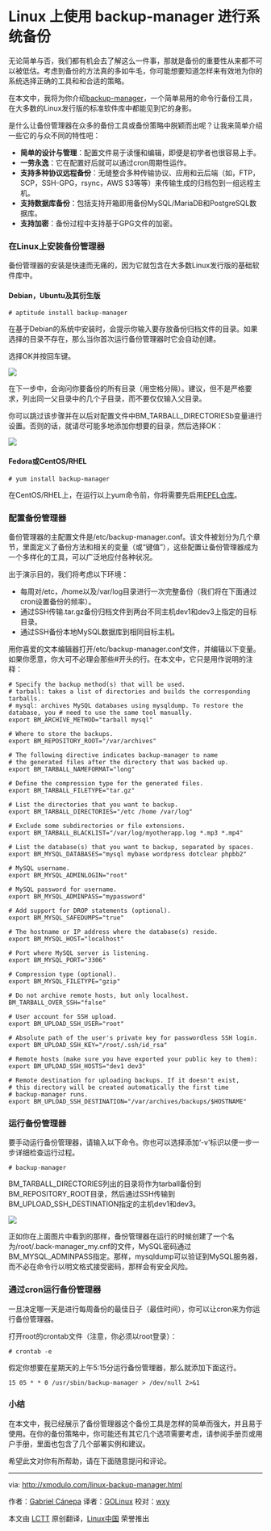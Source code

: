 Linux 上使用 backup-manager 进行系统备份
================================================================================
无论简单与否，我们都有机会去了解这么一件事，那就是备份的重要性从来都不可以被低估。考虑到备份的方法真的多如牛毛，你可能想要知道怎样来有效地为你的系统选择正确的工具和和合适的策略。

在本文中，我将为你介绍[backup-manager][1]，一个简单易用的命令行备份工具，在大多数的Linux发行版的标准软件库中都能见到它的身影。

是什么让备份管理器在众多的备份工具或备份策略中脱颖而出呢？让我来简单介绍一些它的与众不同的特性吧：

- **简单的设计与管理**：配置文件易于读懂和编辑，即便是初学者也很容易上手。
- **一劳永逸**：它在配置好后就可以通过cron周期性运作。
- **支持多种协议远程备份**：无缝整合多种传输协议、应用和云后端（如，FTP，SCP，SSH-GPG，rsync，AWS S3等等）来传输生成的归档包到一组远程主机。
- **支持数据库备份**：包括支持开箱即用备份MySQL/MariaDB和PostgreSQL数据库。
- **支持加密**：备份过程中支持基于GPG文件的加密。

### 在Linux上安装备份管理器 ###

备份管理器的安装是快速而无痛的，因为它就包含在大多数Linux发行版的基础软件库中。

#### Debian，Ubuntu及其衍生版 ####

    # aptitude install backup-manager 

在基于Debian的系统中安装时，会提示你输入要存放备份归档文件的目录。如果选择的目录不存在，那么当你首次运行备份管理器时它会自动创建。

选择OK并按回车键。

![](https://farm6.staticflickr.com/5614/15600105060_8cf4491e3b_z.jpg)

在下一步中，会询问你要备份的所有目录（用空格分隔）。建议，但不是严格要求，列出同一父目录中的几个子目录，而不要仅仅输入父目录。

你可以跳过该步骤并在以后对配置文件中BM\_TARBALL\_DIRECTORIESb变量进行设置。否则的话，就请尽可能多地添加你想要的目录，然后选择OK：

![](https://farm6.staticflickr.com/5610/15761238616_c9651fea1c_z.jpg)

#### Fedora或CentOS/RHEL ####

    # yum install backup-manager 

在CentOS/RHEL上，在运行以上yum命令前，你将需要先启用[EPEL仓库][2]。

### 配置备份管理器 ###

备份管理器的主配置文件是/etc/backup-manager.conf。该文件被划分为几个章节，里面定义了备份方法和相关的变量（或“键值”），这些配置让备份管理器成为一个多样化的工具，可以广泛地应付各种状况。

出于演示目的，我们将考虑以下环境：

- 每周对/etc，/home以及/var/log目录进行一次完整备份（我们将在下面通过cron设置备份的频率）。
- 通过SSH传输.tar.gz备份归档文件到两台不同主机dev1和dev3上指定的目标目录。
- 通过SSH备份本地MySQL数据库到相同目标主机。

用你喜爱的文本编辑器打开/etc/backup-manager.conf文件，并编辑以下变量。如果你愿意，你大可不必理会那些#开头的行。在本文中，它只是用作说明的注释：

    # Specify the backup method(s) that will be used.
    # tarball: takes a list of directories and builds the corresponding tarballs.
    # mysql: archives MySQL databases using mysqldump. To restore the database, you # need to use the same tool manually.
    export BM_ARCHIVE_METHOD="tarball mysql"
    
    # Where to store the backups.
    export BM_REPOSITORY_ROOT="/var/archives"
    
    # The following directive indicates backup-manager to name 
    # the generated files after the directory that was backed up.
    export BM_TARBALL_NAMEFORMAT="long"
    
    # Define the compression type for the generated files.
    export BM_TARBALL_FILETYPE="tar.gz"
    
    # List the directories that you want to backup.
    export BM_TARBALL_DIRECTORIES="/etc /home /var/log"
    
    # Exclude some subdirectories or file extensions.
    export BM_TARBALL_BLACKLIST="/var/log/myotherapp.log *.mp3 *.mp4"
    
    # List the database(s) that you want to backup, separated by spaces.
    export BM_MYSQL_DATABASES="mysql mybase wordpress dotclear phpbb2"
    
    # MySQL username.
    export BM_MYSQL_ADMINLOGIN="root"
    
    # MySQL password for username.
    export BM_MYSQL_ADMINPASS="mypassword"
    
    # Add support for DROP statements (optional).
    export BM_MYSQL_SAFEDUMPS="true"
    
    # The hostname or IP address where the database(s) reside.
    export BM_MYSQL_HOST="localhost"
    
    # Port where MySQL server is listening.
    export BM_MYSQL_PORT="3306"
    
    # Compression type (optional).
    export BM_MYSQL_FILETYPE="gzip"
    
    # Do not archive remote hosts, but only localhost.
    BM_TARBALL_OVER_SSH="false"
    
    # User account for SSH upload.
    export BM_UPLOAD_SSH_USER="root"
    
    # Absolute path of the user's private key for passwordless SSH login.
    export BM_UPLOAD_SSH_KEY="/root/.ssh/id_rsa"
    
    # Remote hosts (make sure you have exported your public key to them):
    export BM_UPLOAD_SSH_HOSTS="dev1 dev3"
    
    # Remote destination for uploading backups. If it doesn't exist, 
    # this directory will be created automatically the first time
    # backup-manager runs.
    export BM_UPLOAD_SSH_DESTINATION="/var/archives/backups/$HOSTNAME"

### 运行备份管理器 ###

要手动运行备份管理器，请输入以下命令。你也可以选择添加‘-v’标识以便一步一步详细检查运行过程。

    # backup-manager 

BM\_TARBALL\_DIRECTORIES列出的目录将作为tarball备份到BM\_REPOSITORY\_ROOT目录，然后通过SSH传输到BM\_UPLOAD\_SSH_DESTINATION指定的主机dev1和dev3。

![](https://farm8.staticflickr.com/7497/15761238646_945620d8b7_z.jpg)

正如你在上面图片中看到的那样，备份管理器在运行的时候创建了一个名为/root/.back-manager\_my.cnf的文件，MySQL密码通过BM\_MYSQL\_ADMINPASS指定。那样，mysqldump可以验证到MySQL服务器，而不必在命令行以明文格式接受密码，那样会有安全风险。

### 通过cron运行备份管理器 ###

一旦决定哪一天是进行每周备份的最佳日子（最佳时间），你可以让cron来为你运行备份管理器。

打开root的crontab文件（注意，你必须以root登录）：

    # crontab -e 

假定你想要在星期天的上午5:15分运行备份管理器，那么就添加下面这行。

    15 05 * * 0 /usr/sbin/backup-manager > /dev/null 2>&1

### 小结 ###

在本文中，我已经展示了备份管理器这个备份工具是怎样的简单而强大，并且易于使用。在你的备份策略中，你可能还有其它几个选项需要考虑，请参阅手册页或用户手册，里面也包含了几个部署实例和建议。

希望此文对你有所帮助，请在下面随意提问和评论。

--------------------------------------------------------------------------------

via: http://xmodulo.com/linux-backup-manager.html

作者：[Gabriel Cánepa][a]
译者：[GOLinux](https://github.com/GOLinux)
校对：[wxy](https://github.com/wxy)

本文由 [LCTT](https://github.com/LCTT/TranslateProject) 原创翻译，[Linux中国](http://linux.cn/) 荣誉推出

[a]:http://xmodulo.com/author/gabriel
[1]:https://github.com/sukria/Backup-Manager
[2]:http://xmodulo.com/how-to-set-up-epel-repository-on-centos.html
